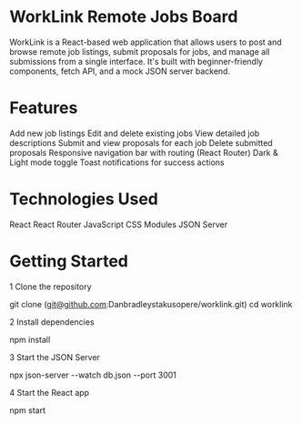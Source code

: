 #  WorkLink Remote Jobs Board

WorkLink is a React-based web application that allows users to post and browse remote job listings, submit proposals for jobs, and manage all submissions from a single interface. It's built with beginner-friendly components, fetch API, and a mock JSON server backend.


# Features

Add new job listings
 Edit and delete existing jobs
 View detailed job descriptions
 Submit and view proposals for each job
 Delete submitted proposals
 Responsive navigation bar with routing (React Router)
 Dark & Light mode toggle
 Toast notifications for success actions




# Technologies Used

 React
 React Router
 JavaScript 
 CSS Modules
 JSON Server 





# Getting Started

 1 Clone the repository


git clone (git@github.com:Danbradleystakusopere/worklink.git)
cd worklink

2 Install dependencies

npm install

3 Start the JSON Server

npx json-server --watch db.json --port 3001

4 Start the React app

npm start